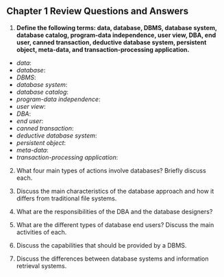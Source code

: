 ## Chapter 1 Review Questions and Answers

1. **Define the following terms: data, database, DBMS, database system, database catalog, program-data independence, user view, DBA, end user, canned transaction, deductive database system, persistent object, meta-data, and transaction-processing application.**

- *data*:
- *database*:
- *DBMS*:
- *database system*:
- *database catalog*:
- *program-data independence*:
- *user view*:
- *DBA*:
- *end user*:
- *canned transaction*:
- *deductive database system*:
- *persistent object*:
- *meta-data*:
- *transaction-processing application*:

2. What four main types of actions involve databases? Briefly discuss each.

3. Discuss the main characteristics of the database approach and how it differs from traditional file systems.

4. What are the responsibilities of the DBA and the database designers?

5. What are the different types of database end users? Discuss the main activities of each.

6. Discuss the capabilities that should be provided by a DBMS.

7. Discuss the differences between database systems and information retrieval systems. 

